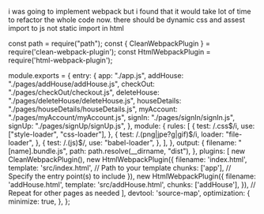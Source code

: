 <!-- why i didnot implement webpack -->
i was going to implement webpack but i found that it would take lot of time to refactor the whole code now.
there should be dynamic css and assest import to js not static import in html

<!-- code from chatgbt-->
const path = require("path");
const { CleanWebpackPlugin } = require('clean-webpack-plugin');
const HtmlWebpackPlugin = require('html-webpack-plugin');

module.exports = {
  entry: {
    app: "./app.js",
    addHouse: "./pages/addHouse/addHouse.js",
    checkOut: "./pages/checkOut/checkout.js",
    deleteHouse: "./pages/deleteHouse/deleteHouse.js",
    houseDetails: "./pages/houseDetails/houseDetails.js",
    myAccount: "./pages/myAccount/myAccount.js",
    signIn: "./pages/signIn/signIn.js",
    signUp: "./pages/signUp/signUp.js",
  },
  module: {
    rules: [
      {
        test: /\.css$/i,
        use: ["style-loader", "css-loader"],
      },
      {
        test: /\.(png|jpe?g|gif)$/i,
        loader: "file-loader",
      },
      {
        test: /\.(js)$/,
        use: "babel-loader",
      },
    ],
  },
  output: {
    filename: "[name].bundle.js",
    path: path.resolve(__dirname, "dist"),
  },
  plugins: [
    new CleanWebpackPlugin(),
    new HtmlWebpackPlugin({
      filename: 'index.html',
      template: 'src/index.html', // Path to your template
      chunks: ['app'], // Specify the entry point(s) to include
    }),
    new HtmlWebpackPlugin({
      filename: 'addHouse.html',
      template: 'src/addHouse.html',
      chunks: ['addHouse'],
    }),
    // Repeat for other pages as needed
  ],
  devtool: 'source-map',
  optimization: {
    minimize: true,
  },
};
